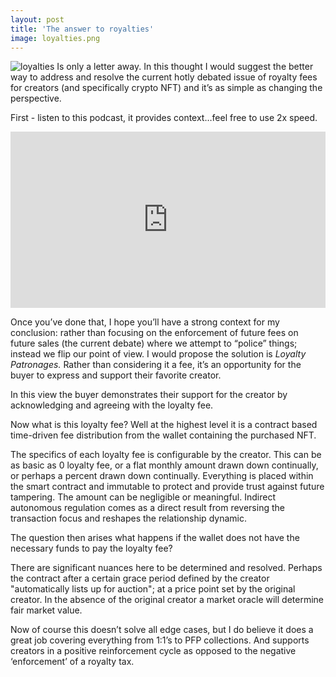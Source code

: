 ```yaml
---
layout: post
title: 'The answer to royalties'
image: loyalties.png
---
```


![loyalties]({{site.url}}/assets/img/loyalties.png)
Is only a letter away. In this thought I would suggest the better way to address and resolve the current hotly debated issue of royalty fees for creators (and specifically crypto NFT) and it’s as simple as changing the perspective.

First - listen to this podcast, it provides context…feel free to use 2x speed.

<iframe frameBorder="0" height="282" scrolling="no" src="https://playlist.megaphone.fm/?e=LSHML1829167373&light=true"
width="100%"></iframe>

Once you’ve done that, I hope you’ll have a strong context for my conclusion: rather than focusing on the enforcement of future fees on future sales (the current debate)  where we attempt to “police” things; instead we flip our point of view. I would propose the solution is *Loyalty Patronages.* Rather than considering it a fee, it’s an opportunity for the buyer to express and support their favorite creator. 

In this view the buyer demonstrates their support for the creator by acknowledging and agreeing with the loyalty fee. 

Now what is this loyalty fee? Well at the highest level it is a contract based time-driven fee distribution from the wallet containing the purchased NFT. 

The specifics of each loyalty fee is configurable by the creator. This can be as basic as 0 loyalty fee, or a flat monthly amount drawn down continually, or perhaps a percent drawn down continually.  Everything is placed within the smart contract and immutable to protect and provide trust against future tampering.  The amount can be negligible or meaningful.  Indirect autonomous regulation comes as a direct result from reversing the transaction focus and reshapes the relationship dynamic. 

The question then arises what happens if the wallet does not have the necessary funds to pay the loyalty fee? 

There are significant nuances here to be determined and resolved. Perhaps the contract after a certain grace period defined by the creator "automatically lists up for auction"; at a price point set by the original creator. In the absence of the original creator a market oracle will determine fair market value. 

Now of course this doesn’t solve all edge cases, but I do believe it does a great job covering everything from 1:1’s to PFP collections. And supports creators in a positive reinforcement cycle as opposed to the negative ‘enforcement’ of a royalty tax. 